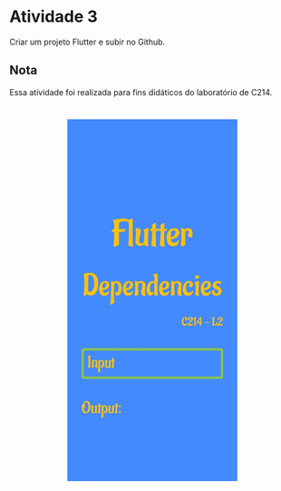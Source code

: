 # Atividade 3

Criar um projeto Flutter e subir no Github.

## Nota

Essa atividade foi realizada para fins didáticos do laboratório de C214.

<h1 align="center">
    <img align="center" src="src\assets\tela.jpg" width="300px;" alt="logo"/>
</h1>

